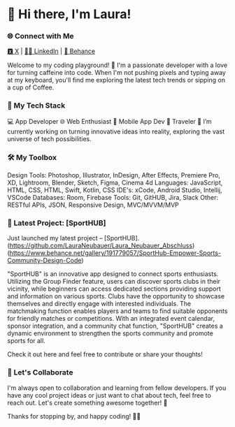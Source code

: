# 👋 Hi there, I'm Laura!

### 🌐 Connect with Me
[🆇 X](https://twitter.com/Laura_Neubauer_) | [🙏🏻 LinkedIn](https://www.linkedin.com/in/laura-neubauer/) | [💼 Behance](https://www.behance.net/lauraneubauer)

Welcome to my coding playground! 🚀 
I'm a passionate developer with a love for turning caffeine into code. 
When I'm not pushing pixels and typing away at my keyboard, you'll find me exploring the latest tech trends or sipping on a cup of Coffee.

### 🚀 My Tech Stack

💻 App Developer
🌐 Web Enthusiast
📱 Mobile App Dev
🧳 Traveler
🔭 I’m currently working on turning innovative ideas into reality, exploring the vast universe of tech possibilities.

### 🛠️ My Toolbox

Design Tools: Photoshop, Illustrator, InDesign, After Effects, Premiere Pro, XD, Lightroom, Blender, Sketch, Figma, Cinema 4d
Languages: JavaScript, HTML, CSS, HTML, Swift, Kotlin, CSS
IDE's: xCode, Android Studio, Intellij, VSCode
Databases: Room, Firebase
Tools: Git, GitHUB, Jira, Slack
Other: RESTful APIs, JSON, Responsive Design, MVC/MVVM/MVP

### 🚀 Latest Project: [SportHUB]

Just launched my latest project – [SportHUB]. 
(https://github.com/LauraNeubauer/Laura_Neubauer_Abschluss)
(https://www.behance.net/gallery/191779057/SportHub-Empower-Sports-Community-Design-Code)

"SportHUB" is an innovative app designed to connect sports enthusiasts. Utilizing the Group Finder feature, 
users can discover sports clubs in their vicinity, while beginners can access dedicated sections providing support 
and information on various sports. Clubs have the opportunity to showcase themselves and directly engage with interested individuals. 
The matchmaking function enables players and teams to find suitable opponents for friendly matches or competitions. 
With an integrated event calendar, sponsor integration, and a community chat function, 
"SportHUB" creates a dynamic environment to strengthen the sports community and promote sports for all.

Check it out here and feel free to contribute or share your thoughts!

### 🤝 Let's Collaborate

I'm always open to collaboration and learning from fellow developers. 
If you have any cool project ideas or just want to chat about tech, feel free to reach out. Let's create something awesome together! 🌟

Thanks for stopping by, and happy coding! 🚀✨





